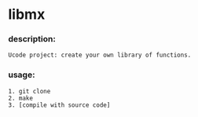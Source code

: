 # libmx
### description: 
```
Ucode project: create your own library of functions.
```
### usage:
 ```
1. git clone
2. make
3. [compile with source code]
 ```
